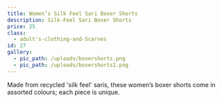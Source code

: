 ```yaml
---
title: Women’s Silk Feel Sari Boxer Shorts
description: Silk-Feel Sari Boxer Shorts
price: 25
class:
  - adult's-clothing-and-Scarves
id: 27
gallery:
  - pic_path: /uploads/boxershorts.png
  - pic_path: /uploads/boxershorts2.png
---
```



Made from recycled 'silk feel' saris, these women’s boxer shorts come in assorted colours; each piece is unique.